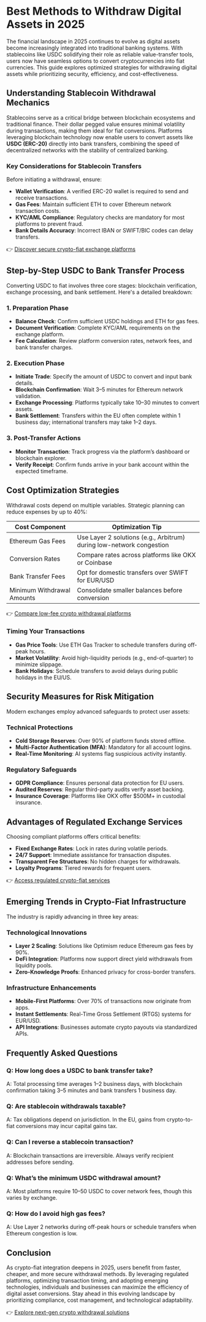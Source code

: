 # Best Methods to Withdraw Digital Assets in 2025  

The financial landscape in 2025 continues to evolve as digital assets become increasingly integrated into traditional banking systems. With stablecoins like USDC solidifying their role as reliable value-transfer tools, users now have seamless options to convert cryptocurrencies into fiat currencies. This guide explores optimized strategies for withdrawing digital assets while prioritizing security, efficiency, and cost-effectiveness.  

## Understanding Stablecoin Withdrawal Mechanics  

Stablecoins serve as a critical bridge between blockchain ecosystems and traditional finance. Their dollar pegged value ensures minimal volatility during transactions, making them ideal for fiat conversions. Platforms leveraging blockchain technology now enable users to convert assets like **USDC (ERC-20)** directly into bank transfers, combining the speed of decentralized networks with the stability of centralized banking.  

### Key Considerations for Stablecoin Transfers  
Before initiating a withdrawal, ensure:  
- **Wallet Verification**: A verified ERC-20 wallet is required to send and receive transactions.  
- **Gas Fees**: Maintain sufficient ETH to cover Ethereum network transaction costs.  
- **KYC/AML Compliance**: Regulatory checks are mandatory for most platforms to prevent fraud.  
- **Bank Details Accuracy**: Incorrect IBAN or SWIFT/BIC codes can delay transfers.  

👉 [Discover secure crypto-fiat exchange platforms](https://bit.ly/okx-bonus)  

## Step-by-Step USDC to Bank Transfer Process  

Converting USDC to fiat involves three core stages: blockchain verification, exchange processing, and bank settlement. Here's a detailed breakdown:  

### 1. **Preparation Phase**  
- **Balance Check**: Confirm sufficient USDC holdings and ETH for gas fees.  
- **Document Verification**: Complete KYC/AML requirements on the exchange platform.  
- **Fee Calculation**: Review platform conversion rates, network fees, and bank transfer charges.  

### 2. **Execution Phase**  
- **Initiate Trade**: Specify the amount of USDC to convert and input bank details.  
- **Blockchain Confirmation**: Wait 3–5 minutes for Ethereum network validation.  
- **Exchange Processing**: Platforms typically take 10–30 minutes to convert assets.  
- **Bank Settlement**: Transfers within the EU often complete within 1 business day; international transfers may take 1–2 days.  

### 3. **Post-Transfer Actions**  
- **Monitor Transaction**: Track progress via the platform’s dashboard or blockchain explorer.  
- **Verify Receipt**: Confirm funds arrive in your bank account within the expected timeframe.  

## Cost Optimization Strategies  

Withdrawal costs depend on multiple variables. Strategic planning can reduce expenses by up to 40%:  

| **Cost Component**       | **Optimization Tip**                          |  
|--------------------------|-----------------------------------------------|  
| Ethereum Gas Fees        | Use Layer 2 solutions (e.g., Arbitrum) during low-network congestion |  
| Conversion Rates         | Compare rates across platforms like OKX or Coinbase |  
| Bank Transfer Fees       | Opt for domestic transfers over SWIFT for EUR/USD |  
| Minimum Withdrawal Amounts | Consolidate smaller balances before conversion |  

👉 [Compare low-fee crypto withdrawal platforms](https://bit.ly/okx-bonus)  

### Timing Your Transactions  
- **Gas Price Tools**: Use ETH Gas Tracker to schedule transfers during off-peak hours.  
- **Market Volatility**: Avoid high-liquidity periods (e.g., end-of-quarter) to minimize slippage.  
- **Bank Holidays**: Schedule transfers to avoid delays during public holidays in the EU/US.  

## Security Measures for Risk Mitigation  

Modern exchanges employ advanced safeguards to protect user assets:  

### Technical Protections  
- **Cold Storage Reserves**: Over 90% of platform funds stored offline.  
- **Multi-Factor Authentication (MFA)**: Mandatory for all account logins.  
- **Real-Time Monitoring**: AI systems flag suspicious activity instantly.  

### Regulatory Safeguards  
- **GDPR Compliance**: Ensures personal data protection for EU users.  
- **Audited Reserves**: Regular third-party audits verify asset backing.  
- **Insurance Coverage**: Platforms like OKX offer $500M+ in custodial insurance.  

## Advantages of Regulated Exchange Services  

Choosing compliant platforms offers critical benefits:  
- **Fixed Exchange Rates**: Lock in rates during volatile periods.  
- **24/7 Support**: Immediate assistance for transaction disputes.  
- **Transparent Fee Structures**: No hidden charges for withdrawals.  
- **Loyalty Programs**: Tiered rewards for frequent users.  

👉 [Access regulated crypto-fiat services](https://bit.ly/okx-bonus)  

## Emerging Trends in Crypto-Fiat Infrastructure  

The industry is rapidly advancing in three key areas:  

### Technological Innovations  
- **Layer 2 Scaling**: Solutions like Optimism reduce Ethereum gas fees by 90%.  
- **DeFi Integration**: Platforms now support direct yield withdrawals from liquidity pools.  
- **Zero-Knowledge Proofs**: Enhanced privacy for cross-border transfers.  

### Infrastructure Enhancements  
- **Mobile-First Platforms**: Over 70% of transactions now originate from apps.  
- **Instant Settlements**: Real-Time Gross Settlement (RTGS) systems for EUR/USD.  
- **API Integrations**: Businesses automate crypto payouts via standardized APIs.  

## Frequently Asked Questions  

### **Q: How long does a USDC to bank transfer take?**  
A: Total processing time averages 1–2 business days, with blockchain confirmation taking 3–5 minutes and bank transfers 1 business day.  

### **Q: Are stablecoin withdrawals taxable?**  
A: Tax obligations depend on jurisdiction. In the EU, gains from crypto-to-fiat conversions may incur capital gains tax.  

### **Q: Can I reverse a stablecoin transaction?**  
A: Blockchain transactions are irreversible. Always verify recipient addresses before sending.  

### **Q: What’s the minimum USDC withdrawal amount?**  
A: Most platforms require 10–50 USDC to cover network fees, though this varies by exchange.  

### **Q: How do I avoid high gas fees?**  
A: Use Layer 2 networks during off-peak hours or schedule transfers when Ethereum congestion is low.  

## Conclusion  

As crypto-fiat integration deepens in 2025, users benefit from faster, cheaper, and more secure withdrawal methods. By leveraging regulated platforms, optimizing transaction timing, and adopting emerging technologies, individuals and businesses can maximize the efficiency of digital asset conversions. Stay ahead in this evolving landscape by prioritizing compliance, cost management, and technological adaptability.  

👉 [Explore next-gen crypto withdrawal solutions](https://bit.ly/okx-bonus)